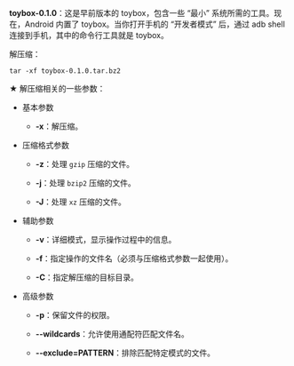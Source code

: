 **toybox-0.1.0**：这是早前版本的 toybox，包含一些 “最小” 系统所需的工具。现在，Android 内置了 toybox。当你打开手机的 “开发者模式” 后，通过 adb shell 连接到手机，其中的命令行工具就是 toybox。



解压缩：

```shell
tar -xf toybox-0.1.0.tar.bz2
```





★ 解压缩相关的一些参数：

- 基本参数
  - **-x**：解压缩。

- 压缩格式参数

  - **-z**：处理 `gzip` 压缩的文件。

  - **-j**：处理 `bzip2` 压缩的文件。

  - **-J**：处理 `xz` 压缩的文件。

- 辅助参数

  - **-v**：详细模式，显示操作过程中的信息。

  - **-f**：指定操作的文件名（必须与压缩格式参数一起使用）。

  - **-C**：指定解压缩的目标目录。

- 高级参数

  - **-p**：保留文件的权限。

  - **--wildcards**：允许使用通配符匹配文件名。

  - **--exclude=PATTERN**：排除匹配特定模式的文件。
